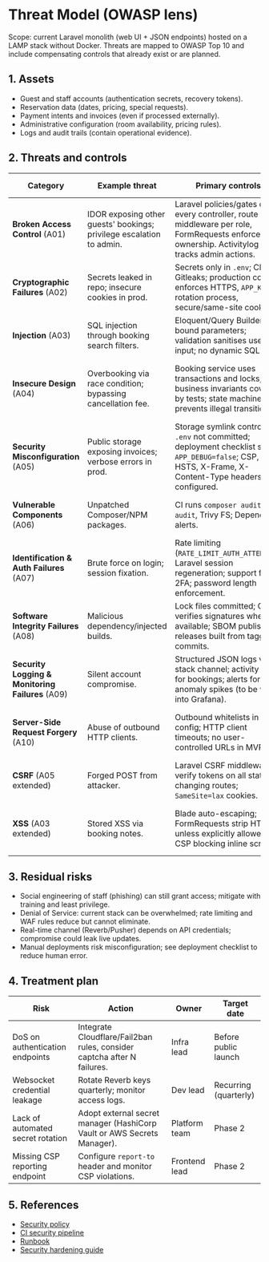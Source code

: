 # Threat Model (OWASP lens)

Scope: current Laravel monolith (web UI + JSON endpoints) hosted on a LAMP stack without Docker. Threats are mapped to OWASP Top 10 and include compensating controls that already exist or are planned.

## 1. Assets
- Guest and staff accounts (authentication secrets, recovery tokens).
- Reservation data (dates, pricing, special requests).
- Payment intents and invoices (even if processed externally).
- Administrative configuration (room availability, pricing rules).
- Logs and audit trails (contain operational evidence).

## 2. Threats and controls
| Category | Example threat | Primary controls | Detection & response |
| --- | --- | --- | --- |
| **Broken Access Control** (A01) | IDOR exposing other guests' bookings; privilege escalation to admin. | Laravel policies/gates on every controller, route middleware per role, FormRequests enforce ownership. Activitylog tracks admin actions. | 403 metrics in observability, weekly audit of role grants, CI run of Laravel policy tests. |
| **Cryptographic Failures** (A02) | Secrets leaked in repo; insecure cookies in prod. | Secrets only in `.env`; CI runs Gitleaks; production config enforces HTTPS, `APP_KEY` rotation process, secure/same-site cookies. | CI secret scans fail PR; runtime alerts when `APP_DEBUG=true` in prod. |
| **Injection** (A03) | SQL injection through booking search filters. | Eloquent/Query Builder use bound parameters; validation sanitises user input; no dynamic SQL. | Error logs, 5xx spikes, WAF rules. |
| **Insecure Design** (A04) | Overbooking via race condition; bypassing cancellation fee. | Booking service uses transactions and locks; business invariants covered by tests; state machine prevents illegal transitions. | Automated feature tests; metrics on double-booking attempts. |
| **Security Misconfiguration** (A05) | Public storage exposing invoices; verbose errors in prod. | Storage symlink controlled; `.env` not committed; deployment checklist sets `APP_DEBUG=false`; CSP, HSTS, X-Frame, X-Content-Type headers configured. | Health checks validate debug OFF; observability alerts on missing headers. |
| **Vulnerable Components** (A06) | Unpatched Composer/NPM packages. | CI runs `composer audit`, `npm audit`, Trivy FS; Dependabot alerts. | CI fails on HIGH/CRITICAL; governance issue opened. |
| **Identification & Auth Failures** (A07) | Brute force on login; session fixation. | Rate limiting (`RATE_LIMIT_AUTH_ATTEMPTS`); Laravel session regeneration; support for 2FA; password length enforcement. | Auth metrics (failed login count) and brute force playbook. |
| **Software Integrity Failures** (A08) | Malicious dependency/injected builds. | Lock files committed; CI verifies signatures when available; SBOM published; releases built from tagged commits. | CI pipeline fails on checksum mismatch; SBOM diff review. |
| **Security Logging & Monitoring Failures** (A09) | Silent account compromise. | Structured JSON logs via stack channel; activity log for bookings; alerts for anomaly spikes (to be wired into Grafana). | Runbook defines response; nightly review of alerts. |
| **Server-Side Request Forgery** (A10) | Abuse of outbound HTTP clients. | Outbound whitelists in config; HTTP client timeouts; no user-controlled URLs in MVP. | Logging of outbound requests; alerts on unexpected domains. |
| **CSRF** (A05 extended) | Forged POST from attacker. | Laravel CSRF middleware; verify tokens on all state-changing routes; `SameSite=lax` cookies. | 419 responses monitored; QA tests. |
| **XSS** (A03 extended) | Stored XSS via booking notes. | Blade auto-escaping; FormRequests strip HTML unless explicitly allowed; CSP blocking inline scripts. | Content Security Policy violation reports (future) and smoke tests. |

## 3. Residual risks
- Social engineering of staff (phishing) can still grant access; mitigate with training and least privilege.
- Denial of Service: current stack can be overwhelmed; rate limiting and WAF rules reduce but cannot eliminate.
- Real-time channel (Reverb/Pusher) depends on API credentials; compromise could leak live updates.
- Manual deployments risk misconfiguration; see deployment checklist to reduce human error.

## 4. Treatment plan
| Risk | Action | Owner | Target date |
| --- | --- | --- | --- |
| DoS on authentication endpoints | Integrate Cloudflare/Fail2ban rules, consider captcha after N failures. | Infra lead | Before public launch |
| Websocket credential leakage | Rotate Reverb keys quarterly; monitor access logs. | Dev lead | Recurring (quarterly) |
| Lack of automated secret rotation | Adopt external secret manager (HashiCorp Vault or AWS Secrets Manager). | Platform team | Phase 2 |
| Missing CSP reporting endpoint | Configure `report-to` header and monitor CSP violations. | Frontend lead | Phase 2 |

## 5. References
- [Security policy](../SECURITY.md)
- [CI security pipeline](ci-security.md)
- [Runbook](runbook.md)
- [Security hardening guide](security-hardening.md)
